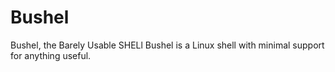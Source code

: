 # Bushel
Bushel, the Barely Usable SHELl
Bushel is a Linux shell with minimal support for anything useful.
